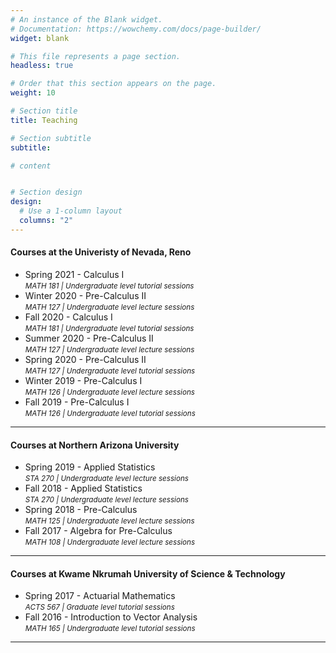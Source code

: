 ```yaml
---
# An instance of the Blank widget.
# Documentation: https://wowchemy.com/docs/page-builder/
widget: blank

# This file represents a page section.
headless: true

# Order that this section appears on the page.
weight: 10

# Section title
title: Teaching

# Section subtitle
subtitle:

# content


# Section design
design:
  # Use a 1-column layout
  columns: "2" 
---
```


#### Courses at the Univeristy of Nevada, Reno
* Spring 2021 - Calculus I \
  *<small>MATH 181 | Undergraduate level tutorial sessions</small>*
* Winter 2020 - Pre-Calculus II <br/>
   *<small>MATH 127 | Undergraduate level lecture sessions</small>* 
* Fall 2020 - Calculus I <br/>
   *<small>MATH 181 | Undergraduate level tutorial sessions</small>*
* Summer 2020 - Pre-Calculus II <br/>
   *<small>MATH 127 | Undergraduate level lecture sessions</small>*
* Spring 2020 - Pre-Calculus II <br/>
   *<small>MATH 127 | Undergraduate level tutorial sessions</small>*
* Winter 2019 - Pre-Calculus I <br/>
   *<small>MATH 126 | Undergraduate level lecture sessions</small>*
* Fall 2019 - Pre-Calculus I <br/>
   *<small>MATH 126 | Undergraduate level tutorial sessions</small>* 

---

#### Courses at Northern Arizona University
* Spring 2019 - Applied Statistics \
  *<small>STA 270 | Undergraduate level lecture sessions</small>*
* Fall 2018 - Applied Statistics \
  *<small>STA 270 | Undergraduate level lecture sessions</small>*
* Spring 2018 - Pre-Calculus \
  *<small>MATH 125 | Undergraduate level lecture sessions</small>*
* Fall 2017 - Algebra for Pre-Calculus \
  *<small>MATH 108 | Undergraduate level lecture sessions</small>*
  
---

#### Courses at Kwame Nkrumah University of Science & Technology
* Spring 2017 - Actuarial Mathematics \
  *<small>ACTS 567 | Graduate level tutorial sessions</small>*
* Fall 2016 - Introduction to Vector Analysis \
  *<small>MATH 165 | Undergraduate level tutorial sessions</small>*

---







  
